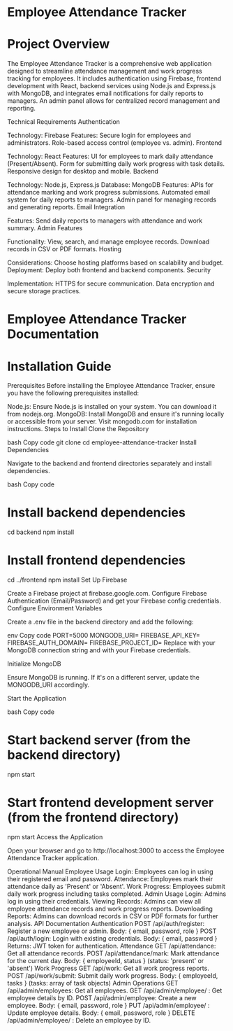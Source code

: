 # Employee Attendance Tracker
# Project Overview
The Employee Attendance Tracker is a comprehensive web application designed to streamline attendance management and work progress tracking for employees. It includes authentication using Firebase, frontend development with React, backend services using Node.js and Express.js with MongoDB, and integrates email notifications for daily reports to managers. An admin panel allows for centralized record management and reporting.

Technical Requirements
Authentication

Technology: Firebase
Features:
Secure login for employees and administrators.
Role-based access control (employee vs. admin).
Frontend

Technology: React
Features:
UI for employees to mark daily attendance (Present/Absent).
Form for submitting daily work progress with task details.
Responsive design for desktop and mobile.
Backend

Technology: Node.js, Express.js
Database: MongoDB
Features:
APIs for attendance marking and work progress submissions.
Automated email system for daily reports to managers.
Admin panel for managing records and generating reports.
Email Integration

Features:
Send daily reports to managers with attendance and work summary.
Admin Features

Functionality:
View, search, and manage employee records.
Download records in CSV or PDF formats.
Hosting

Considerations: Choose hosting platforms based on scalability and budget.
Deployment: Deploy both frontend and backend components.
Security

Implementation:
HTTPS for secure communication.
Data encryption and secure storage practices.

# Employee Attendance Tracker Documentation
# Installation Guide
Prerequisites
Before installing the Employee Attendance Tracker, ensure you have the following prerequisites installed:

Node.js: Ensure Node.js is installed on your system. You can download it from nodejs.org.
MongoDB: Install MongoDB and ensure it's running locally or accessible from your server. Visit mongodb.com for installation instructions.
Steps to Install
Clone the Repository

bash
Copy code
git clone <repository-url>
cd employee-attendance-tracker
Install Dependencies

Navigate to the backend and frontend directories separately and install dependencies.

bash
Copy code

# Install backend dependencies
cd backend
npm install

# Install frontend dependencies
cd ../frontend
npm install
Set Up Firebase

Create a Firebase project at firebase.google.com.
Configure Firebase Authentication (Email/Password) and get your Firebase config credentials.
Configure Environment Variables

Create a .env file in the backend directory and add the following:

env
Copy code
PORT=5000
MONGODB_URI=<your-mongodb-uri>
FIREBASE_API_KEY=<your-firebase-api-key>
FIREBASE_AUTH_DOMAIN=<your-firebase-auth-domain>
FIREBASE_PROJECT_ID=<your-firebase-project-id>
Replace <your-mongodb-uri> with your MongoDB connection string and <your-firebase-credentials> with your Firebase credentials.

Initialize MongoDB

Ensure MongoDB is running. If it's on a different server, update the MONGODB_URI accordingly.

Start the Application

bash
Copy code
# Start backend server (from the backend directory)
npm start

# Start frontend development server (from the frontend directory)
npm start
Access the Application

Open your browser and go to http://localhost:3000 to access the Employee Attendance Tracker application.

Operational Manual
Employee Usage
Login: Employees can log in using their registered email and password.
Attendance: Employees mark their attendance daily as 'Present' or 'Absent'.
Work Progress: Employees submit daily work progress including tasks completed.
Admin Usage
Login: Admins log in using their credentials.
Viewing Records: Admins can view all employee attendance records and work progress reports.
Downloading Reports: Admins can download records in CSV or PDF formats for further analysis.
API Documentation
Authentication
POST /api/auth/register: Register a new employee or admin.
Body: { email, password, role }
POST /api/auth/login: Login with existing credentials.
Body: { email, password }
Returns: JWT token for authentication.
Attendance
GET /api/attendance: Get all attendance records.
POST /api/attendance/mark: Mark attendance for the current day.
Body: { employeeId, status } (status: 'present' or 'absent')
Work Progress
GET /api/work: Get all work progress reports.
POST /api/work/submit: Submit daily work progress.
Body: { employeeId, tasks } (tasks: array of task objects)
Admin Operations
GET /api/admin/employees: Get all employees.
GET /api/admin/employee/
: Get employee details by ID.
POST /api/admin/employee: Create a new employee.
Body: { email, password, role }
PUT /api/admin/employee/
: Update employee details.
Body: { email, password, role }
DELETE /api/admin/employee/
: Delete an employee by ID.
